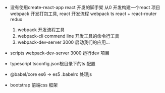 - 没有使用create-react-app   react 开发的脚手架
  从0 开发构建一个react 项目 webpack  开发打包工具, 
  react 开发流程  webpack    ts  react + react-router  redux 
  1. webpack  开发流程工具
  2. webpack-cli  commend line 开发工具的命令行工具
  3. webpack-dev-server 3000 启动我们的应用...

- scripts  webpack-dev-server   3000  运行dev 项目

- typescript tsconfig.json根目录下的ts 配置

- @babel/core    es6 -> es5
  .babelrc   处理js 

- bootstrap 前端css 框架